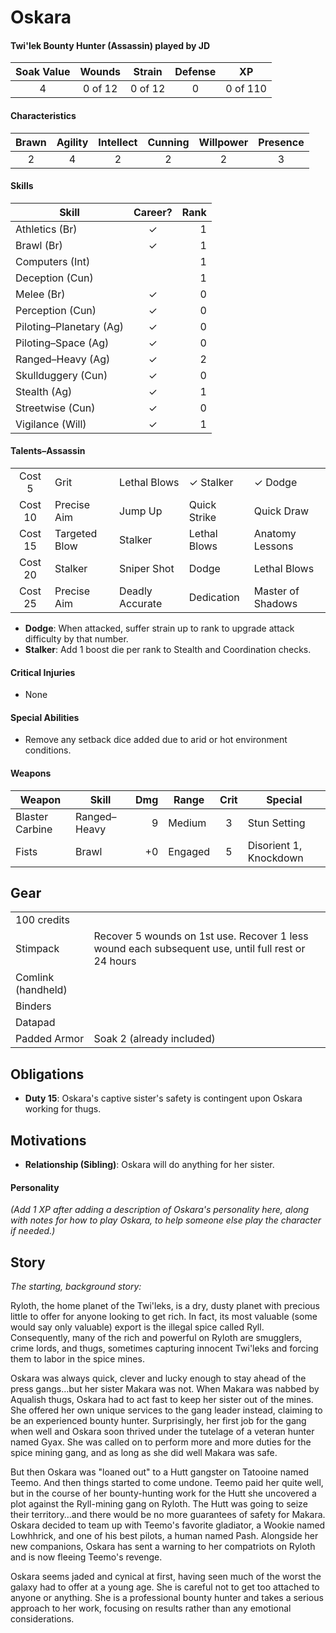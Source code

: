 # Oskara

#### Twi'lek Bounty Hunter (Assassin) played by JD
| Soak Value | Wounds  | Strain  | Defense | XP       |
| :--------: | :-----: | :-----: | :-----: | :------: |
| 4          | 0 of 12 | 0 of 12 | 0       | 0 of 110 |

#### Characteristics
| Brawn | Agility | Intellect | Cunning | Willpower | Presence |
| :---: | :-----: | :-------: | :-----: | :-------: | :------: |
| 2     | 4       | 2         | 2       | 2         | 3        |

#### Skills
| Skill                   | Career?        | Rank |
| ----------------------- | :------------: | ---: |
| Athletics (Br)          | ✓              |  1   |
| Brawl (Br)              | ✓              |  1   |
| Computers (Int)         |                |  1   |
| Deception (Cun)         |                |  1   |
| Melee (Br)              | ✓              |  0   |
| Perception (Cun)        | ✓              |  0   |
| Piloting–Planetary (Ag) | ✓              |  0   |
| Piloting–Space (Ag)     | ✓              |  0   |
| Ranged–Heavy (Ag)       | ✓              |  2   |
| Skullduggery (Cun)      | ✓              |  0   |
| Stealth (Ag)            | ✓              |  1   |
| Streetwise (Cun)        | ✓              |  0   |
| Vigilance (Will)        | ✓              |  1   |

#### Talents–Assassin
|         |               |                 |                |                     |
| :-----: | ------------- | --------------- | -------------- | ------------------- |
| Cost 5  | Grit          | Lethal Blows    | ✓ Stalker      | ✓ Dodge             |
| Cost 10 | Precise Aim   | Jump Up         | Quick Strike   | Quick Draw          |
| Cost 15 | Targeted Blow | Stalker         | Lethal Blows   | Anatomy Lessons     |
| Cost 20 | Stalker       | Sniper Shot     | Dodge          | Lethal Blows        |
| Cost 25 | Precise Aim   | Deadly Accurate | Dedication     | Master of Shadows   |

- **Dodge**: When attacked, suffer strain up to rank to upgrade attack difficulty by that number.
- **Stalker**: Add 1 boost die per rank to Stealth and Coordination checks.

#### Critical Injuries
- None

#### Special Abilities
- Remove any setback dice added due to arid or hot environment conditions.

#### Weapons
| Weapon          | Skill          | Dmg | Range   | Crit | Special                |
| --------------- | -------------- | --: | ------- | :--: | ---------------------- |
| Blaster Carbine | Ranged–Heavy   |   9 | Medium  | 3    | Stun Setting           |
| Fists           | Brawl          |  +0 | Engaged | 5    | Disorient 1, Knockdown |

## Gear
|                    |                                                                                                    |
| ------------------ | -------------------------------------------------------------------------------------------------- |
| 100 credits        |                                                                                                    |
| Stimpack           | Recover 5 wounds on 1st use. Recover 1 less wound each subsequent use, until full rest or 24 hours |
| Comlink (handheld) |                                                                                                    |
| Binders            |                                                                                                    |
| Datapad            |                                                                                                    |
| Padded Armor       | Soak 2 (already included)                                                                          |

## Obligations
- **Duty 15**: Oskara's captive sister's safety is contingent upon Oskara working for thugs.

## Motivations
- **Relationship (Sibling)**: Oskara will do anything for her sister.

#### Personality

_(Add 1 XP after adding a description of Oskara's personality here, along with notes for how to play Oskara, to help someone else play the character if needed.)_

## Story

_The starting, background story:_

Ryloth, the home planet of the Twi'leks, is a dry, dusty planet with precious little to offer for anyone looking to get rich. In fact, its most valuable (some would say only valuable) export is the illegal spice called Ryll. Consequently, many of the rich and powerful on Ryloth are smugglers, crime lords, and thugs, sometimes capturing innocent Twi'leks and forcing them to labor in the spice mines.

Oskara was always quick, clever and lucky enough to stay ahead of the press gangs…but her sister Makara was not. When Makara was nabbed by Aqualish thugs, Oskara had to act fast to keep her sister out of the mines. She offered her own unique services to the gang leader instead, claiming to be an experienced bounty hunter. Surprisingly, her first job for the gang when well and Oskara soon thrived under the tutelage of a veteran hunter named Gyax. She was called on to perform more and more duties for the spice mining gang, and as long as she did well Makara was safe.

But then Oskara was "loaned out" to a Hutt gangster on Tatooine named Teemo. And then things started to come undone. Teemo paid her quite well, but in the course of her bounty-hunting work for the Hutt she uncovered a plot against the Ryll-mining gang on Ryloth. The Hutt was going to seize their territory…and there would be no more guarantees of safety for Makara. Oskara decided to team up with Teemo's favorite gladiator, a Wookie named Lowhhrick, and one of his best pilots, a human named Pash. Alongside her new companions, Oskara has sent a warning to her compatriots on Ryloth and is now fleeing Teemo's revenge.

Oskara seems jaded and cynical at first, having seen much of the worst the galaxy had to offer at a young age. She is careful not to get too attached to anyone or anything. She is a professional bounty hunter and takes a serious approach to her work, focusing on results rather than any emotional considerations.
